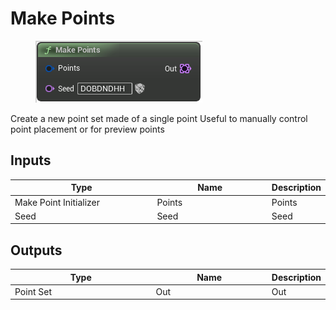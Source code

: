 # Make Points

<div align="left" data-full-width="false">

<figure><img src="Make_Points.png" alt=""><figcaption></figcaption></figure>

</div>

Create a new point set made of a single point
Useful to manually control point placement or for preview points

## Inputs

<table>
<thead><tr><th width="250">Type</th><th width="200">Name</th><th>Description</th></tr></thead>
<tbody>
<tr><td>Make Point Initializer</td><td>Points</td><td>Points</td></tr>
<tr><td>Seed</td><td>Seed</td><td>Seed</td></tr>
</tbody>
</table>

## Outputs

<table>
<thead><tr><th width="250">Type</th><th width="200">Name</th><th>Description</th></tr></thead>
<tbody>
<tr><td>Point Set</td><td>Out</td><td>Out</td></tr>
</tbody>
</table>